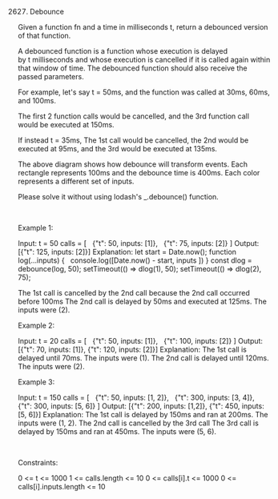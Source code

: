 2627. Debounce

Given a function fn and a time in milliseconds t, return a debounced version of that function.

A debounced function is a function whose execution is delayed by t milliseconds and whose execution is cancelled if it is called again within that window of time. The debounced function should also receive the passed parameters.

For example, let's say t = 50ms, and the function was called at 30ms, 60ms, and 100ms.

The first 2 function calls would be cancelled, and the 3rd function call would be executed at 150ms.

If instead t = 35ms, The 1st call would be cancelled, the 2nd would be executed at 95ms, and the 3rd would be executed at 135ms.

The above diagram shows how debounce will transform events. Each rectangle represents 100ms and the debounce time is 400ms. Each color represents a different set of inputs.

Please solve it without using lodash's _.debounce() function.

 

Example 1:

Input: 
t = 50
calls = [
  {"t": 50, inputs: [1]},
  {"t": 75, inputs: [2]}
]
Output: [{"t": 125, inputs: [2]}]
Explanation:
let start = Date.now();
function log(...inputs) { 
  console.log([Date.now() - start, inputs ])
}
const dlog = debounce(log, 50);
setTimeout(() => dlog(1), 50);
setTimeout(() => dlog(2), 75);

The 1st call is cancelled by the 2nd call because the 2nd call occurred before 100ms
The 2nd call is delayed by 50ms and executed at 125ms. The inputs were (2).


Example 2:

Input: 
t = 20
calls = [
  {"t": 50, inputs: [1]},
  {"t": 100, inputs: [2]}
]
Output: [{"t": 70, inputs: [1]}, {"t": 120, inputs: [2]}]
Explanation:
The 1st call is delayed until 70ms. The inputs were (1).
The 2nd call is delayed until 120ms. The inputs were (2).


Example 3:

Input: 
t = 150
calls = [
  {"t": 50, inputs: [1, 2]},
  {"t": 300, inputs: [3, 4]},
  {"t": 300, inputs: [5, 6]}
]
Output: [{"t": 200, inputs: [1,2]}, {"t": 450, inputs: [5, 6]}]
Explanation:
The 1st call is delayed by 150ms and ran at 200ms. The inputs were (1, 2).
The 2nd call is cancelled by the 3rd call
The 3rd call is delayed by 150ms and ran at 450ms. The inputs were (5, 6).


 

Constraints:

0 <= t <= 1000
1 <= calls.length <= 10
0 <= calls[i].t <= 1000
0 <= calls[i].inputs.length <= 10